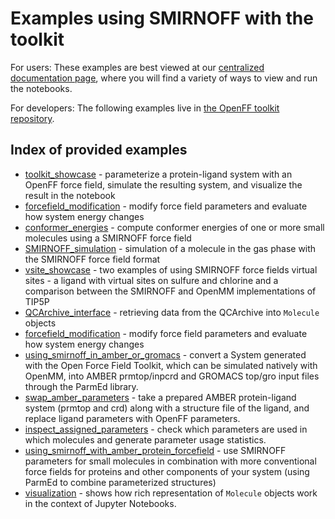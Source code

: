 # Examples using SMIRNOFF with the toolkit

For users: These examples are best viewed at our [centralized documentation page](https://docs.openforcefield.org/en/latest/examples.html), where you will find a variety of ways to view and run the notebooks.

For developers: The following examples live in [the OpenFF toolkit repository](https://github.com/openforcefield/openff-toolkit/tree/main/examples).

## Index of provided examples

* [toolkit_showcase](https://github.com/openforcefield/openff-toolkit/tree/stable/examples/toolkit_showcase) - parameterize a protein-ligand system with an OpenFF force field, simulate the resulting system, and visualize the result in the notebook
* [forcefield_modification](https://github.com/openforcefield/openff-toolkit/tree/stable/examples/forcefield_modification) - modify force field parameters and evaluate how system energy changes
* [conformer_energies](https://github.com/openforcefield/openff-toolkit/tree/stable/examples/conformer_energies) - compute conformer energies of one or more small molecules using a SMIRNOFF force field
* [SMIRNOFF_simulation](https://github.com/openforcefield/openff-toolkit/tree/stable/examples/SMIRNOFF_simulation) - simulation of a molecule in the gas phase with the SMIRNOFF force field format
* [vsite_showcase](https://github.com/openforcefield/openff-toolkit/blob/stable/examples/virtual_sites/vsite_showcase.ipynb) - two examples of using SMIRNOFF force fields virtual sites - a ligand with virtual sites on sulfure and chlorine and a comparison between the SMIRNOFF and OpenMM implementations of TIP5P
* [QCArchive_interface](https://github.com/openforcefield/openff-toolkit/blob/stable/examples/QCArchive_interface/QCarchive_interface.ipynb) - retrieving data from the QCArchive into `Molecule` objects
* [forcefield_modification](https://github.com/openforcefield/openff-toolkit/tree/stable/examples/forcefield_modification) - modify force field parameters and evaluate how system energy changes
* [using_smirnoff_in_amber_or_gromacs](https://github.com/openforcefield/openff-toolkit/tree/stable/examples/using_smirnoff_in_amber_or_gromacs) - convert a System generated with the Open Force Field Toolkit, which can be simulated natively with OpenMM, into AMBER prmtop/inpcrd and GROMACS top/gro input files through the ParmEd library.
* [swap_amber_parameters](https://github.com/openforcefield/openff-toolkit/tree/stable/examples/swap_amber_parameters) - take a prepared AMBER protein-ligand system (prmtop and crd) along with a structure file of the ligand, and replace ligand parameters with OpenFF parameters.
* [inspect_assigned_parameters](https://github.com/openforcefield/openff-toolkit/tree/stable/examples/inspect_assigned_parameters) - check which parameters are used in which molecules and generate parameter usage statistics.
* [using_smirnoff_with_amber_protein_forcefield](https://github.com/openforcefield/openff-toolkit/tree/stable/examples/using_smirnoff_with_amber_protein_forcefield) - use SMIRNOFF parameters for small molecules in combination with more conventional force fields for proteins and other components of your system (using ParmEd to combine parameterized structures)
* [visualization](https://github.com/openforcefield/openff-toolkit/tree/stable/examples/visualization) - shows how rich representation of `Molecule` objects work in the context of Jupyter Notebooks.
